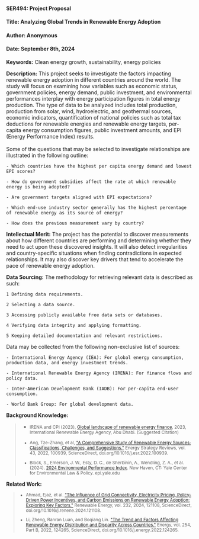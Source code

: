 #### SER494: Project Proposal
#### Title: Analyzing Global Trends in Renewable Energy Adoption
#### Author: Anonymous
#### Date: September 8th, 2024

**Keywords:** Clean energy growth, sustainability, energy policies

**Description:** This project seeks to investigate the factors impacting renewable energy adoption in different
countries around the world. The study will focus on examining how variables such as economic status, government
policies, energy demand, public investment, and environmental performances interplay with energy participation figures
in total energy production. The type of data to be analyzed includes total production, production from solar, wind,
hydroelectric, and geothermal sources, economic indicators, quantification of national policies such as total tax
deductions for renewable energies and renewable energy targets, per-capita energy consumption figures, public
investment amounts, and EPI (Energy Performance Index) results.<br><br>
Some of the questions that may be selected to investigate relationships are illustrated in the following outline:

```  
- Which countries have the highest per capita energy demand and lowest EPI scores?

- How do government subsidies affect the rate at which renewable energy is being adopted?

- Are government targets aligned with EPI expectations?

- Which end-use industry sector generally has the highest percentage of renewable energy as its source of energy?

- How does the previous measurement vary by country? 
```

**Intellectual Merit:** The project has the potential to discover measurements about how different countries are
performing and determining whether they need to act upon these discovered insights. It will also detect irregularities
and country-specific situations when finding contradictions in expected relationships. It may also discover key drivers
that tend to accelerate the pace of renewable energy adoption.

**Data Sourcing:** The methodology for retrieving relevant data is described as such:

```  
1 Defining data requirements.

2 Selecting a data source.

3 Accessing publicly available free data sets or databases.

4 Verifying data integrity and applying formatting.

5 Keeping detailed documentation and relevant restrictions.
```

Data may be collected from the following non-exclusive list of sources:

```  
- International Energy Agency (IEA): For global energy consumption, production data, and energy investment trends.

- International Renewable Energy Agency (IRENA): For finance flows and policy data.
 
- Inter-American Development Bank (IADB): For per-capita end-user consumption.

- World Bank Group: For global development data.

```

**Background Knowledge:**

> - <small>IRENA and CPI (2023), [Global landscape of renewable energy finance](https://www.climatepolicyinitiative.org/wp-content/uploads/2023/02/Global_Landscape_Renewable_Energy_Finance_2023_Methodology.pdf), 2023, International Renewable Energy Agency, Abu Dhabi. (Suggested Citation) <br>
> 
> 
> - Ang, Tze-Zhang, et al, ["A Comprehensive Study of Renewable Energy Sources: Classifications, Challenges, and
Suggestions."](https://doi.org/10.1016/j.esr.2022.100939) Energy Strategy Reviews, vol. 43, 2022, 100939,
> ScienceDirect, doi.org/10.1016/j.esr.2022.100939.
> 
> 
> -  Block, S., Emerson, J. W., Esty, D. C., de Sherbinin, A., Wendling, Z. A., et al. (2024). [2024 Environmental
> Performance Index](https://epi.yale.edu/downloads/2024-epi-executive-summary.pdf). New Haven, CT: Yale Center for
> Environmental Law & Policy. epi.yale.edu

</small>**Related Work:**<small>

> - Ahmad, Ejaz, et al. ["The Influence of Grid Connectivity, Electricity Pricing, Policy-Driven Power Incentives, and
Carbon Emissions on Renewable Energy Adoption: Exploring Key Factors."](https://doi.org/10.1016/j.renene.2024.121108)
> Renewable Energy, vol. 232, 2024, 121108, ScienceDirect, doi.org/10.1016/j.renene.2024.121108.
> 
> 
> - Li, Zheng, Ranran Luan, and Boqiang Lin. ["The Trend and Factors Affecting Renewable Energy Distribution and 
>Disparity Across Countries."](https://doi.org/10.1016/j.energy.2022.124265) Energy, vol. 254, Part B, 2022, 124265,
>ScienceDirect, doi.org/10.1016/j.energy.2022.124265.

